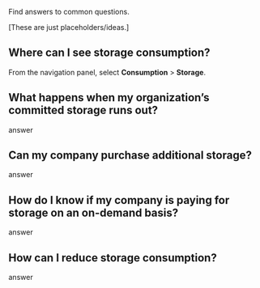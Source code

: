
Find answers to common questions.

[These are just placeholders/ideas.]

## Where can I see storage consumption?


From the navigation panel, select **Consumption** > **Storage**.

## What happens when my organization’s committed storage runs out?


answer

## Can my company purchase additional storage?


answer

## How do I know if my company is paying for storage on an on-demand basis?


answer

## How can I reduce storage consumption?


answer

